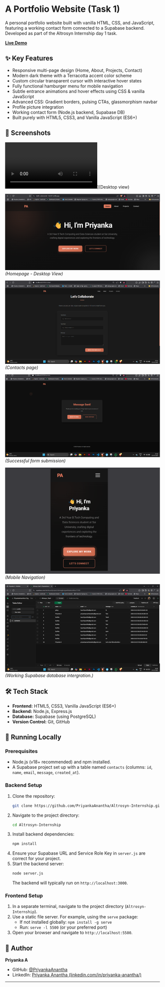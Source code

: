 # A Portfolio Website (Task 1)

A personal portfolio website built with vanilla HTML, CSS, and JavaScript, featuring a working contact form connected to a Supabase backend. Developed as part of the Altrosyn Internship day 1 task.

**[Live Demo](https://idyllic-salamander-1eb547.netlify.app/)** 

## ✨ Key Features

*   Responsive multi-page design (Home, About, Projects, Contact)
*   Modern dark theme with a Terracotta accent color scheme
*   Custom circular transparent cursor with interactive hover states
*   Fully functional hamburger menu for mobile navigation
*   Subtle entrance animations and hover effects using CSS & vanilla JavaScript
*   Advanced CSS: Gradient borders, pulsing CTAs, glassmorphism navbar
*   Profile picture integration
*   Working contact form (Node.js backend, Supabase DB)
*   Built purely with HTML5, CSS3, and Vanilla JavaScript (ES6+)

## 📸 Screenshots

![video](https://github.com/PriyankaAnantha/Altrosyn-Internship/blob/main/my-portfolio-project/desktop_gif.mp4)](Desktop view)

![Desktop Homepage](image.png) 
*(Homepage - Desktop View)*


![alt text](image-5.png)
*(Contacts page)*


![alt text](image-4.png)
*(Successful form submission)*



![Mobile Menu](image-1.png)
*(Mobile Navigation)*




![alt text](image-2.png)
*(Working Supabase database intergration.)*


## 🛠️ Tech Stack

*   **Frontend:** HTML5, CSS3, Vanilla JavaScript (ES6+)
*   **Backend:** Node.js, Express.js
*   **Database:** Supabase (using PostgreSQL)
*   **Version Control:** Git, GitHub

## 🚀 Running Locally

### Prerequisites
*   Node.js (v18+ recommended) and npm installed.
*   A Supabase project set up with a table named `contacts` (columns: `id`, `name`, `email`, `message`, `created_at`).

### Backend Setup
1.  Clone the repository:
    ```bash
    git clone https://github.com/PriyankaAnantha/Altrosyn-Internship.git
    ```
2.  Navigate to the project directory:
    ```bash
    cd Altrosyn-Internship
    ```
3.  Install backend dependencies:
    ```bash
    npm install
    ```
4.  Ensure your Supabase URL and Service Role Key in `server.js` are correct for your project.
5.  Start the backend server:
    ```bash
    node server.js
    ```
    The backend will typically run on `http://localhost:3000`.

### Frontend Setup
1.  In a separate terminal, navigate to the project directory (`Altrosyn-Internship`).
2.  Use a static file server. For example, using the `serve` package:
    *   If not installed globally: `npm install -g serve`
    *   Run: `serve -l 5500` (or your preferred port)
3.  Open your browser and navigate to `http://localhost:5500`.



## 👤 Author

**Priyanka A**
*   GitHub: [@PriyankaAnantha](https://github.com/PriyankaAnantha)
*   LinkedIn: [Priyanka Anantha (linkedin.com/in/priyanka-anantha/)](https://www.linkedin.com/in/priyanka-anantha/) 
---